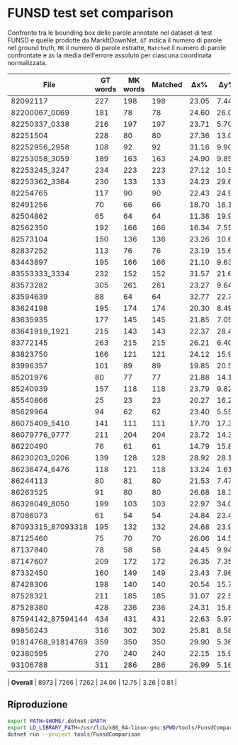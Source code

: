 # FUNSD test set comparison

Confronto tra le bounding box delle parole annotate nel dataset di test FUNSD e quelle prodotte da MarkItDownNet. `GT` indica il numero di parole nel ground truth, `MK` il numero di parole estratte, `Matched` il numero di parole confrontate e `Δ%` la media dell'errore assoluto per ciascuna coordinata normalizzata.

| File | GT words | MK words | Matched | Δx% | Δy% | Δw% | Δh% |
| --- | --- | --- | --- | --- | --- | --- | --- |
| 82092117 | 227 | 198 | 198 | 23.05 | 7.44 | 3.28 | 1.27 |
| 82200067_0069 | 181 | 78 | 78 | 24.60 | 26.08 | 2.83 | 0.65 |
| 82250337_0338 | 216 | 197 | 197 | 23.71 | 5.70 | 3.19 | 0.69 |
| 82251504 | 228 | 80 | 80 | 27.36 | 13.04 | 3.39 | 0.69 |
| 82252956_2958 | 108 | 92 | 92 | 31.16 | 9.90 | 3.49 | 0.78 |
| 82253058_3059 | 189 | 163 | 163 | 24.90 | 9.85 | 4.16 | 0.51 |
| 82253245_3247 | 234 | 223 | 223 | 27.12 | 10.57 | 2.60 | 0.59 |
| 82253362_3364 | 230 | 133 | 133 | 24.23 | 29.64 | 2.63 | 1.02 |
| 82254765 | 117 | 90 | 90 | 22.43 | 24.93 | 3.41 | 0.95 |
| 82491256 | 70 | 66 | 66 | 18.70 | 16.12 | 2.93 | 0.76 |
| 82504862 | 65 | 64 | 64 | 11.38 | 19.93 | 2.62 | 0.80 |
| 82562350 | 192 | 166 | 166 | 16.34 | 7.55 | 2.72 | 1.39 |
| 82573104 | 150 | 136 | 136 | 23.26 | 10.65 | 3.27 | 0.73 |
| 82837252 | 113 | 76 | 76 | 23.19 | 15.61 | 2.88 | 0.66 |
| 83443897 | 195 | 166 | 166 | 21.10 | 9.63 | 3.07 | 0.77 |
| 83553333_3334 | 232 | 152 | 152 | 31.57 | 21.62 | 3.41 | 0.90 |
| 83573282 | 305 | 261 | 261 | 23.27 | 9.64 | 2.41 | 1.06 |
| 83594639 | 88 | 64 | 64 | 32.77 | 22.78 | 3.14 | 1.21 |
| 83624198 | 195 | 174 | 174 | 20.30 | 8.49 | 3.38 | 1.16 |
| 83635935 | 177 | 145 | 145 | 21.85 | 7.05 | 2.90 | 1.24 |
| 83641919_1921 | 215 | 143 | 143 | 22.37 | 28.44 | 3.07 | 0.75 |
| 83772145 | 263 | 215 | 215 | 26.21 | 6.40 | 3.09 | 0.81 |
| 83823750 | 166 | 121 | 121 | 24.12 | 15.97 | 3.19 | 0.97 |
| 83996357 | 101 | 89 | 89 | 19.85 | 20.51 | 4.42 | 0.81 |
| 85201976 | 80 | 77 | 77 | 21.88 | 14.16 | 3.97 | 0.75 |
| 85240939 | 157 | 118 | 118 | 23.79 | 9.82 | 4.41 | 0.62 |
| 85540866 | 25 | 23 | 23 | 20.27 | 16.23 | 3.11 | 1.33 |
| 85629964 | 94 | 62 | 62 | 23.40 | 5.55 | 6.97 | 0.89 |
| 86075409_5410 | 141 | 111 | 111 | 17.70 | 17.35 | 2.61 | 1.05 |
| 86079776_9777 | 211 | 204 | 204 | 23.72 | 14.36 | 2.96 | 0.96 |
| 86220490 | 76 | 61 | 61 | 14.79 | 15.87 | 3.31 | 0.71 |
| 86230203_0206 | 139 | 128 | 128 | 28.92 | 28.16 | 3.18 | 0.46 |
| 86236474_6476 | 118 | 121 | 118 | 13.24 | 1.61 | 3.17 | 0.65 |
| 86244113 | 80 | 81 | 80 | 21.53 | 7.47 | 2.86 | 0.84 |
| 86263525 | 91 | 80 | 80 | 26.68 | 18.30 | 4.48 | 1.26 |
| 86328049_8050 | 199 | 103 | 103 | 22.97 | 34.01 | 3.22 | 0.50 |
| 87086073 | 61 | 54 | 54 | 24.84 | 23.47 | 3.47 | 1.21 |
| 87093315_87093318 | 195 | 132 | 132 | 24.68 | 23.97 | 2.70 | 0.77 |
| 87125460 | 75 | 70 | 70 | 26.06 | 14.55 | 5.35 | 1.46 |
| 87137840 | 78 | 58 | 58 | 24.45 | 9.94 | 3.63 | 0.99 |
| 87147607 | 209 | 172 | 172 | 26.35 | 7.35 | 3.74 | 0.61 |
| 87332450 | 160 | 149 | 149 | 23.43 | 7.96 | 3.62 | 0.62 |
| 87428306 | 198 | 140 | 140 | 20.54 | 15.73 | 3.68 | 0.55 |
| 87528321 | 211 | 185 | 185 | 31.07 | 22.58 | 3.32 | 0.56 |
| 87528380 | 428 | 236 | 236 | 24.31 | 15.87 | 3.89 | 0.69 |
| 87594142_87594144 | 434 | 431 | 431 | 22.63 | 5.97 | 2.82 | 0.70 |
| 89856243 | 316 | 302 | 302 | 25.81 | 8.58 | 2.84 | 0.40 |
| 91814768_91814769 | 359 | 350 | 350 | 29.90 | 5.36 | 3.21 | 0.68 |
| 92380595 | 270 | 240 | 240 | 22.15 | 15.93 | 4.13 | 0.74 |
| 93106788 | 311 | 286 | 286 | 26.99 | 5.16 | 2.70 | 0.89 |

| **Overall** | 8973 | 7266 | 7262 | 24.06 | 12.75 | 3.26 | 0.81 |

## Riproduzione

```bash
export PATH=$HOME/.dotnet:$PATH
export LD_LIBRARY_PATH=/usr/lib/x86_64-linux-gnu:$PWD/tools/FunsdComparison/bin/Debug/net9.0/runtimes/linux-x64/native
dotnet run --project tools/FunsdComparison
```
